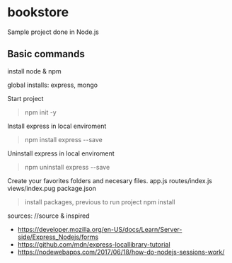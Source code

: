 # bookstore
Sample project done in Node.js


## Basic commands
install node & npm

global installs: express, mongo

Start project
> npm init -y

Install express in local enviroment
> npm install express --save

Uninstall express in local enviroment
> npm uninstall express --save

Create your favorites folders and necesary files.
	app.js
	routes/index.js
	views/index.pug
	package.json
	


> install packages, previous to run project
npm install

sources:
//source & inspired
- https://developer.mozilla.org/en-US/docs/Learn/Server-side/Express_Nodejs/forms
- https://github.com/mdn/express-locallibrary-tutorial
- https://nodewebapps.com/2017/06/18/how-do-nodejs-sessions-work/



